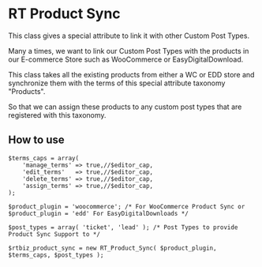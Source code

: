 RT Product Sync
===============

This class gives a special attribute to link it with other Custom Post Types.

Many a times, we want to link our Custom Post Types with the products in our E-commerce Store such as WooCommerce or EasyDigitalDownload.

This class takes all the existing products from either a WC or EDD store and synchronize them with the terms of this special attribute taxonomy "Products".

So that we can assign these products to any custom post types that are registered with this taxonomy.

## How to use

    $terms_caps = array(
        'manage_terms' => true,//$editor_cap,
        'edit_terms'   => true,//$editor_cap,
        'delete_terms' => true,//$editor_cap,
        'assign_terms' => true,//$editor_cap,
    );

    $product_plugin = 'woocommerce'; /* For WooCommerce Product Sync or $product_plugin = 'edd' For EasyDigitalDownloads */

    $post_types = array( 'ticket', 'lead' ); /* Post Types to provide Product Sync Support to */

    $rtbiz_product_sync = new RT_Product_Sync( $product_plugin, $terms_caps, $post_types );
